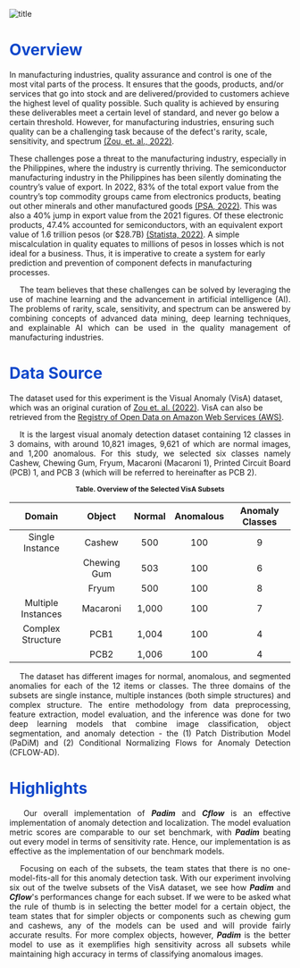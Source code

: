 ![title](https://github.com/lorainemnrc/deep-learning-cv-anomaly-detection/assets/23328647/dd7b365a-f3a4-4592-8262-e3cdac8a6bcd)

<h1 style="color: #1048CB"><b>Overview</b></h1>

In manufacturing industries, quality assurance and control is one of the most vital parts of the process. It ensures that the goods, products, and/or services that go into stock and are delivered/provided to customers achieve the highest level of quality possible. Such quality is achieved by ensuring these deliverables meet a certain level of standard, and never go below a certain threshold. However, for manufacturing industries, ensuring such quality can be a challenging task because of the defect's rarity, scale, sensitivity, and spectrum [(Zou, et. al., 2022)](https://www.ecva.net/papers/eccv_2022/papers_ECCV/papers/136900389.pdf).

These challenges pose a threat to the manufacturing industry, especially in the Philippines, where the industry is currently thriving. The semiconductor manufacturing industry in the Philippines has been silently dominating the country’s value of export. In 2022, 83% of the total export value from the country’s top commodity groups came from electronics products, beating out other minerals and other manufactured goods [(PSA, 2022)](https://psa.gov.ph/content/highlights-philippine-export-and-import-statistics-august-2022-preliminary). This was also a 40% jump in export value from the 2021 figures. Of these electronic products, 47.4% accounted for semiconductors, with an equivalent export value of 1.6 trillion pesos (or $28.7B) [(Statista, 2022)](https://www.statista.com/statistics/1264606/philippines-export-share-of-semiconductors). A simple miscalculation in quality equates to millions of pesos in losses which is not ideal for a business. Thus, it is imperative to create a system for early prediction and prevention of component defects in manufacturing processes.

<p align="justify"> &emsp;
The team believes that these challenges can be solved by leveraging the use of machine learning and the advancement in artificial intelligence (AI). The problems of rarity, scale, sensitivity, and spectrum can be answered by combining concepts of advanced data mining, deep learning techniques, and explainable AI which can be used in the quality management of manufacturing industries.
<p/>

<h1 style="color: #1048CB"><b>Data Source</b></h1>

The dataset used for this experiment is the Visual Anomaly (VisA) dataset, which was an original curation of [Zou et. al. (2022)](https://www.ecva.net/papers/eccv_2022/papers_ECCV/papers/136900389.pdf). VisA can also be retrieved from the [Registry of Open Data on Amazon Web Services (AWS)](https://registry.opendata.aws/visa/).

<p align="justify"> &emsp;
It is the largest visual anomaly detection dataset containing 12 classes in 3 domains, with around 10,821 images, 9,621 of which are normal images, and 1,200 anomalous. For this study, we selected six classes namely Cashew, Chewing Gum, Fryum, Macaroni (Macaroni 1), Printed Circuit Board (PCB) 1, and PCB 3 (which will be referred to hereinafter as PCB 2).
<p/>

<center style="font-size:12px;font-style:default;"><b>Table. Overview of the Selected VisA Subsets</b></center>

| Domain | Object | Normal | Anomalous | Anomaly Classes |
| :--: | :--: | :--: | :--: | :--: |
| Single Instance | Cashew | 500 | 100 | 9 |
|  | Chewing Gum | 503 | 100 | 6 |
|  | Fryum | 500 | 100 | 8 |
| Multiple Instances | Macaroni | 1,000 | 100 | 7 |
| Complex Structure | PCB1 | 1,004 | 100 | 4 |
|  | PCB2 | 1,006 | 100 | 4 |



<p align="justify"> &emsp;
The dataset has different images for normal, anomalous, and segmented anomalies for each of the 12 items or classes. The three domains of the subsets are single instance, multiple instances (both simple structures) and complex structure. The entire methodology from data preprocessing, feature extraction, model evaluation, and the inference was done for two deep learning models that combine image classification, object segmentation, and anomaly detection - the (1) Patch Distribution Model (PaDiM) and (2) Conditional Normalizing Flows for Anomaly Detection (CFLOW-AD).
<p/>

<h1 style="color: #1048CB"><b>Highlights</b></h1>

<p align="justify"> &emsp;
Our overall implementation of <strong><em>Padim</em></strong> and <strong><em>Cflow</em></strong> is an effective implementation of anomaly detection and localization. The model evaluation metric scores are comparable to our set benchmark, with <strong><em>Padim</em></strong> beating out every model in terms of sensitivity rate. Hence, our implementation is as effective as the implementation of our benchmark models.
</p>
  
<p align="justify"> &emsp;
Focusing on each of the subsets, the team states that there is no one-model-fits-all for this anomaly detection task. With our experiment involving six out of the twelve subsets of the VisA dataset, we see how <strong><em>Padim</em></strong> and <strong><em>Cflow</em></strong>'s performances change for each subset. If we were to be asked what the rule of thumb is in selecting the better model for a certain object, the team states that for simpler objects or components such as chewing gum and cashews, any of the models can be used and will provide fairly accurate results. For more complex objects, however, <strong><em>Padim</em></strong> is the better model to use as it exemplifies high sensitivity across all subsets while maintaining high accuracy in terms of classifying anomalous images.
</p>

